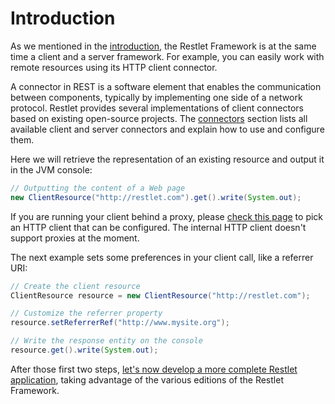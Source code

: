 # Introduction

As we mentioned in the [introduction](guide:///introduction/overview "Part I - Introduction"),
the Restlet Framework is at the same time a client and a server
framework. For example, you can easily work with remote resources using
its HTTP client connector.

A connector in REST is a software element that enables the communication
between components, typically by implementing one side of a network
protocol. Restlet provides several implementations of client connectors
based on existing open-source projects. The
[connectors](guide:///core/base/connectors/overview "Connectors")
section lists all available client and server connectors and explain how
to use and configure them.

Here we will retrieve the representation of an existing resource and
output it in the JVM console:


```java
// Outputting the content of a Web page  
new ClientResource("http://restlet.com").get().write(System.out);  
```


If you are running your client behind a proxy, please [check this
page](../../core/base/connectors/overview) to
pick an HTTP client that can be configured. The internal HTTP client
doesn't support proxies at the moment.

The next example sets some preferences in your client call, like a
referrer URI:


```java
// Create the client resource  
ClientResource resource = new ClientResource("http://restlet.com");  

// Customize the referrer property  
resource.setReferrerRef("http://www.mysite.org");  

// Write the response entity on the console
resource.get().write(System.out);  
```


After those first two steps, [let's now develop a more complete Restlet
application](guide:///introduction/first-steps/first-application "First application"),
taking advantage of the various editions of the Restlet Framework.
